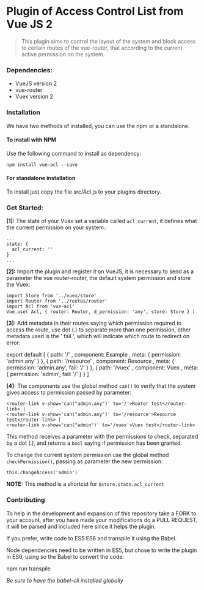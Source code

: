 # Plugin of Access Control List from Vue JS 2

>This plugin aims to control the layout of the system and block access to certain routes of the vue-router, that according to the current active permission on the system.

### Dependencies:
- VueJS version 2
- vue-router
- Vuex version 2

### Installation

We have two methods of installed, you can use the npm or a standalone.

#### To install with NPM

Use the following command to install as dependency:

    npm install vue-acl --save

#### For standalone installation

To install just copy the file src/Acl.js to your plugins directory.

### Get Started:

**[1]:** The state of your Vuex set a variable called `acl_current`, it defines what the current permission on your system.:

    ...
  	state: {
  	  acl_current: ''
  	}
    ...

**[2]:** Import the plugin and register it on VueJS, it is necessary to send as a parameter the vue router-router, the default system permission and store the Vuex:


    import Store from '../vuex/store'
    import Router from '../routes/router'
    import Acl from 'vue-acl'
    Vue.use( Acl, { router: Router, d_permission: 'any', store: Store } )


**[3]:** Add metadata in their routes saying which permission required to access the route, use dot (.) to separate more than one permission, other metadata used is the ' fail ', which will indicate which route to redirect on error:

  export default [
    { path: '/'                   , component: Example              , meta: { permission: 'admin.any' } },
    { path: '/resource'           , component: Resource             , meta: { permission: 'admin.any', fail: '/' } },
    { path: '/vuex'               , component: Vuex                 , meta: { permission: 'admin', fail: '/' } }
  ]




**[4]:** The components use the global method `can()` to verify that the system gives access to permission passed by parameter:

	<router-link v-show='can("admin.any")' to='/'>Router test</router-link> |
	<router-link v-show='can("admin.any")' to='/resource'>Resource test</router-link> |
	<router-link v-show='can("admin")' to='/vuex'>Vuex test</router-link>

This method receives a parameter with the permissions to check, separated by a dot (.), and returns a `bool` saying if permission has been granted.

To change the current system permission use the global method `checkPermission()`, passing as parameter the new permission:

	this.changeAccess('admin')

**NOTE:** This method is a shortcut for `$store.state.acl_current`

### Contributing

To help in the development and expansion of this repository take a FORK to your account, after you have made your modifications do a PULL REQUEST, it will be parsed and included here since it helps the plugin.

If you prefer, write code to ES5 ES6 and transpile it using the Babel.

Node dependencies need to be written in ES5, but chose to write the plugin in ES6, using so the Babel to convert the code:

  npm run transpile

*Be sure to have the babel-cli installed globally*